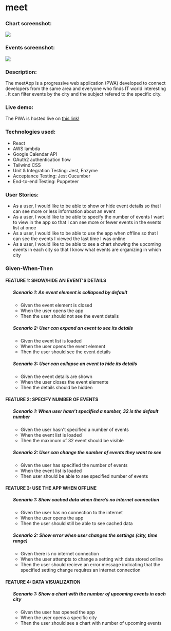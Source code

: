 # meet
<h3>Chart screenshot:</h3>
<img src="https://vuyaa.github.io/portfolio-website/img/meet1.png">
<h3>Events screenshot:</h3>
<img src="https://vuyaa.github.io/portfolio-website/img/meet2.png">

<h3>Description:</h3>
The meetApp is a progressive web application (PWA) developed to connect developers from the same area and everyone who finds IT world interesting .
It can filter events by the city and the subject refered to the specific city. 

<h3>Live demo:</h3>
<p>The PWA is hosted live on <a href="https://vuyaa.github.io/meet/">this link!</a></p>

<h3>Technologies used:</h3>
<ul>
<li>React</li>
<li>AWS lambda</li>
<li>Google Calendar API</li>
<li>OAuth2 authentication flow</li>
<li>Tailwind CSS</li>
<li>Unit & Integration Testing: Jest, Enzyme</li>
<li>Acceptance Testing: Jest Cucumber</li>
<li>End-to-end Testing: Puppeteer</li>
</ul>

<h3> User Stories:</h3>
<ul> 
<li>As a user, I would like to be able to show or hide event details so that I can see more or less information about an event</li>
<li>As a user, I would like to be able to specify the number of events I want to view in the app so that I can see more or fewer events in the events list at once</li>
<li>As a user, I would like to be able to use the app when offline so that I can see the events I viewed the last time I was online</li>
<li>As a user, I would like to be able to see a chart showing the upcoming events in each city so that I know what events are organizing in which city</li>
</ul>

<h3>Given-When-Then</h3>

<h4>FEATURE 1: SHOW/HIDE AN EVENT'S DETAILS</h4>
<ul>
    <h5>Scenario 1: An event element is collapsed by default</h5>
     <ul>
      <li>Given the event element is closed</li>
      <li>When the user opens the app</li>
      <li>Then the user should not see the event details</li>
     </ul>  
   <h5>Scenario 2: User can expand an event to see its details</h5>
    <ul>
     <li>Given the event list is loaded</li>
     <li>When the user opens the event element</li>
     <li>Then the user should see the event details</li>
    </ul> 
  <h5>Scenario 3: User can collapse an event to hide its details</h5>
   <ul>
    <li>Given the event details are shown</li>
    <li>When the user closes the event elemente</li>
    <li>Then the details should be hidden</li>
   </ul> 
</ul>

<h4>FEATURE 2: SPECIFY NUMBER OF EVENTS</h4>
<ul>
  <h5>Scenario 1: When user hasn’t specified a number, 32 is the default number</h5>
    <ul>
      <li>Given the user hasn't specified a number of events</li>
      <li>When the event list is loaded</li>
      <li>Then the maximum of 32 event should be visible</li>
    </ul>
   <h5>Scenario 2: User can change the number of events they want to see</h5> 
    <ul>
      <li>Given the user has specified the number of events</li>
      <li>When the event list is loaded</li>
      <li>Then user should be able to see specified number of events</li>
    </ul>
</ul>

<h4>FEATURE 3: USE THE APP WHEN OFFLINE</h4>
<ul>
<h5>Scenario 1: Show cached data when there’s no internet connection</h5>
  <ul>
    <li>Given the user has no connection to the internet</li>
    <li>When the user opens the app</li>
    <li>Then the user should still be able to see cached data</li>
  </ul>
 <h5>Scenario 2: Show error when user changes the settings (city, time range)</h5>
  <ul>
    <li>Given there is no internet connection</li>
    <li>When the user attempts to change a setting with data stored online</li>
    <li>Then the user should recieve an error message indicating that the specified setting change requires an internet connection</li>
  </ul>
</ul>

<h4>FEATURE 4: DATA VISUALIZATION</h4>
<ul>
<h5>Scenario 1: Show a chart with the number of upcoming events in each city</h5>
  <ul>
    <li>Given the user has opened the app</li>
    <li>When the user opens a specific city</li>
    <li>Then the user should see a chart with number of upcoming events</li>
  </ul>
</ul>
